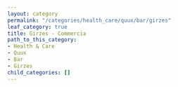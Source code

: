 ```yaml
---
layout: category
permalink: "/categories/health_care/quux/bar/girzes"
leaf_category: true
title: Girzes - Commercia
path_to_this_category:
- Health & Care
- Quux
- Bar
- Girzes
child_categories: []
---
```

